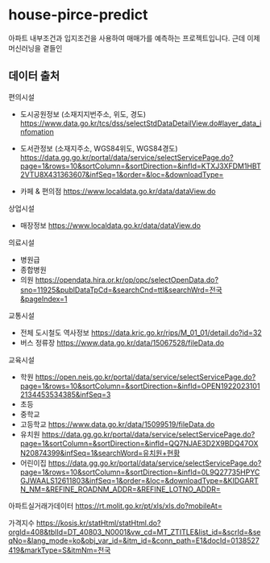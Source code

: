 # house-pirce-predict

아파트 내부조건과 입지조건을 사용하여 매매가를 예측하는 프로젝트입니다. 근데 이제 머신러닝을 곁들인


## 데이터 출처
편의시설
* 도시공원정보 (소재지지번주소, 위도, 경도)
https://www.data.go.kr/tcs/dss/selectStdDataDetailView.do#layer_data_infomation

* 도서관정보 (소재지주소, WGS84위도, WGS84경도)
https://data.gg.go.kr/portal/data/service/selectServicePage.do?page=1&rows=10&sortColumn=&sortDirection=&infId=KTXJ3XFDM1HBT2VTU8X431363607&infSeq=1&order=&loc=&downloadType=

* 카페 & 편의점
https://www.localdata.go.kr/data/dataView.do

상업시설
* 매장정보
https://www.localdata.go.kr/data/dataView.do

의료시설
* 병원급
* 종합병원
* 의원
https://opendata.hira.or.kr/op/opc/selectOpenData.do?sno=11925&publDataTpCd=&searchCnd=ttl&searchWrd=전국&pageIndex=1

교통시설
* 전체 도시철도 역사정보
https://data.kric.go.kr/rips/M_01_01/detail.do?id=32
* 버스 정류장
https://www.data.go.kr/data/15067528/fileData.do

교육시설
* 학원
https://open.neis.go.kr/portal/data/service/selectServicePage.do?page=1&rows=10&sortColumn=&sortDirection=&infId=OPEN19220231012134453534385&infSeq=3
* 초등
* 중학교
* 고등학교
https://www.data.go.kr/data/15099519/fileData.do
* 유치원
https://data.gg.go.kr/portal/data/service/selectServicePage.do?page=1&sortColumn=&sortDirection=&infId=QQ7NJAE3D2X9BDQ47OXN20874399&infSeq=1&searchWord=유치원+현황
* 어린이집
https://data.gg.go.kr/portal/data/service/selectServicePage.do?page=1&rows=10&sortColumn=&sortDirection=&infId=0L9Q27735HPYCGJWAALS12611803&infSeq=1&order=&loc=&downloadType=&KIDGARTN_NM=&REFINE_ROADNM_ADDR=&REFINE_LOTNO_ADDR=

아파트실거래가데이터
https://rt.molit.go.kr/pt/xls/xls.do?mobileAt=

가격지수
https://kosis.kr/statHtml/statHtml.do?orgId=408&tblId=DT_40803_N0001&vw_cd=MT_ZTITLE&list_id=&scrId=&seqNo=&lang_mode=ko&obj_var_id=&itm_id=&conn_path=E1&docId=0138527419&markType=S&itmNm=전국
